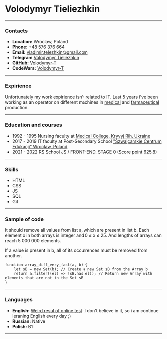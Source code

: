 


# Volodymyr Tieliezhkin


---

### Contacts

* **Location:** Wroclaw, Poland
* **Phone:** +48 576 376 664
* **Email:** vladimir.telezhkin@gmail.com
* **Telegram** [Volodymyr Tieliezhkin](https://t.me/wlodizimierz)
* **GitHub:** [Volodymyr-T](https://github.com/Volodymyr-T)
* **CodeWars:** [Volodymyr-T](https://www.codewars.com/users/Volodymyr-T)

---

### Expirience

Unfortunately my work expirience isn't related to IT. Last 5 years i've been working as an operator on different machines in [medical](https://www.kiefel.com/en/Kiefel-Medical/Bag-making-machine_s_214905) and [farmaceutical](https://www.uhlmann.de/en/products/blister-lines/blister-line-bec-400.html?debug=0) production.

---

### Education and courses

* 1992 - 1995 Nursing faculty at [Medical College, Kryvyj Rih, Ukraine](http://kmk.in.ua)
* 2017 - 2019 IT faculty at Post-Secondary School ["Szwajcarskie Centrum Edukacji" Wroclaw, Poland](https://www.facebook.com/szwajcarskiecentrum.edu/)
* 2021 - 2022 RS School JS / FRONT-END. STAGE 0 (Score point 625.8)

---

### Skills

* HTML
* CSS
* JS
* SQL
* Git

---

### Sample of code

It should remove all values from list a, which are present in list b. Each element x in both arrays is integer and 0 ≤ x ≤ 25. And lengths of arrays can reach 5 000 000 elements.


If a value is present in b, all of its occurrences must be removed from another.

```
function array_diff_very_fast(a, b) {
    let sB = new Set(b); // Create a new Set sB from the Array b                    
    return a.filter((el) => !sB.has(el)); // Return new Array with elements that are not in the Set sB  
}
```

---

### Languages

* **English:** [Weird resul of online test](https://www.efset.org/cert/p2N9oG) (I don't believe in it, so i am continue leraning English every day ;)
* **Russian:** Native
* **Polish:** B1 

---

